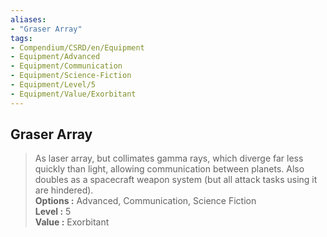 ```yaml
---
aliases:
- "Graser Array"
tags:
- Compendium/CSRD/en/Equipment
- Equipment/Advanced
- Equipment/Communication
- Equipment/Science-Fiction
- Equipment/Level/5
- Equipment/Value/Exorbitant
---
```


  
## Graser Array  
  
>As laser array, but collimates gamma rays, which diverge far less quickly than light, allowing communication between planets. Also doubles as a spacecraft weapon system (but all attack tasks using it are hindered).  
> **Options :** Advanced, Communication, Science Fiction  
> **Level :** 5  
> **Value :** Exorbitant